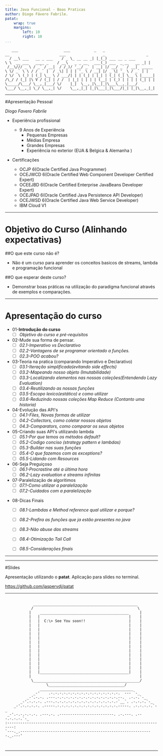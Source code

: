```yaml
---
title: Java Funcional - Boas Praticas
author: Diogo Fávero Fabrile.
patat:
    wrap: true
    margins:
        left: 10
        right: 10
...
```


~~~~~~~
   ___                     ___           _   _                          __                       ___                 _                   _ 
  / __\ ___   __ _ ___    / _ \_ __ __ _| |_(_) ___ __ _ ___            \ \  __ ___   ____ _    / __\   _ _ __   ___(_) ___  _ __   __ _| |
 /__\/// _ \ / _` / __|  / /_)/ '__/ _` | __| |/ __/ _` / __|  _____     \ \/ _` \ \ / / _` |  / _\| | | | '_ \ / __| |/ _ \| '_ \ / _` | |
/ \/  \ (_) | (_| \__ \ / ___/| | | (_| | |_| | (_| (_| \__ \ |_____| /\_/ / (_| |\ V / (_| | / /  | |_| | | | | (__| | (_) | | | | (_| | |
\_____/\___/ \__,_|___/ \/    |_|  \__,_|\__|_|\___\__,_|___/         \___/ \__,_| \_/ \__,_| \/    \__,_|_| |_|\___|_|\___/|_| |_|\__,_|_|
~~~~~~~

---

#Apresentação Pessoal

_Diogo Favero Fabrile_

* Experiência profissional 
    + 9 Anos de Experiência
        + Pequenas Empresas
        + Médias  Empresa
        + Grandes Empresas
        + Experiência no exterior (EUA & Belgica & Alemanha )        
        
* Certificações
    + OCJP 6(Oracle Certified Java Programmer)
    + OCEJWCD 6(Oracle Certified Web Component Developer Certified Expert)
    + OCEEJBD 6(Oracle Certified Enterprise JavaBeans Developer Expert)
    + OCEJPAD 6(Oracle Certified Java Persistence API Developer)
    + OCEJWSD 6(Oracle Certified Java Web Service Developer)
    + IBM Cloud V1
        

---

# Objetivo do Curso (Alinhando expectativas)

##O que este curso não é?

* Não é um curso para aprender os conceitos basicos de streams, lambda e programação funcional

##O que esperar deste curso?

* Demonstrar boas práticas na utilização do paradigma funcional através de exemplos e comparações. 

    
---

# Apresentação do curso

* 01-**Introdução do curso**
    + [ ] _Objetivo do curso e pré-requisitos_
* 02-Mude sua forma de pensar.
    + [ ] _02.1-Imperativo vs Declarativo_
    + [ ] _02.2-Vantagens de se programar orientado a funções._
    + [ ] _02.3-POO acabou?_
* 03-Teoria na pratica (comparando Imperativo e Declarativo)
    + [ ] _03.1-Iteração simplificada(evitando side effects)_
    + [ ] _03.2-Mapeando nosso objeto (Imutabilidade)_
    + [ ] _03.3-Localizando elementos nas nossas coleções(Entendendo Lazy Evaluation)_
    + [ ] _03.4-Reutilizando as nossas funções_
    + [ ] _03.5-Escopo lexico(estático) e como utilizar_
    + [ ] _03.6-Reduzindo nossas coleções Map Reduce (Contanto uma historia)_
* 04-Evolução das API's
    + [ ] _04.1-Files, Novas formas de utilizar_
    + [ ] _04.2-Collectors, como coletar nossos objetos_
    + [ ] _04.3-Comparators, como comparar os seus objetos_
* 05-Criando suas API's utilizando lambda
    + [ ] _05.1-Por que temos os métodos default?_
    + [ ] _05.2-Codigo conciso (strategy pattern e lambdas)_
    + [ ] _05.3-Builder nas suas funções_
    + [ ] _05.4-O que fazemos com as exceptions?_
    + [ ] _05.5-Lidando com Resources_
* 06-Seja Preguiçoso
    + [ ] _06.1-Procrastine até a última hora_
    + [ ]   _06.2-Lazy evaluation e streams infinitas_    
* 07-Paralelização de algoritimos
    + [ ] _07.1-Como utilizar a paralelização_
    + [ ] _07.2-Cuidados com a paralelização_
+ 08-Dicas Finais
    + [ ] _08.1-Lambdas e Method reference qual utilizar e porque?_
    + [ ] _08.2-Prefira as funções que ja estão presentes no java_
    + [ ] _08.3-Não abuse das streams_
    + [ ] _08.4-Otimização Tail Call_
    + [ ] _08.5-Considerações finais_
    
    
---

---

#Slides

Apresentação utilizando o **patat**. Aplicação para slides no terminal.

https://github.com/jaspervdj/patat 

---

~~~~~

             ________________________________________________
            /                                                \
           |    _________________________________________     |
           |   |                                         |    |
           |   |  C:\> See You soon!!                    |    |
           |   |                                         |    |
           |   |                                         |    |
           |   |                                         |    |
           |   |                                         |    |
           |   |                                         |    |
           |   |                                         |    |
           |   |                                         |    |
           |   |                                         |    |
           |   |                                         |    |
           |   |                                         |    |
           |   |                                         |    |
           |   |_________________________________________|    |
           |                                                  |
            \_________________________________________________/
                   \___________________________________/
                ___________________________________________
             _-'    .-.-.-.-.-.-.-.-.-.-.-.-.-.-.-.-.  --- `-_
          _-'.-.-. .---.-.-.-.-.-.-.-.-.-.-.-.-.-.-.--.  .-.-.`-_
       _-'.-.-.-. .---.-.-.-.-.-.-.-.-.-.-.-.-.-.-.-`__`. .-.-.-.`-_
    _-'.-.-.-.-. .-----.-.-.-.-.-.-.-.-.-.-.-.-.-.-.-----. .-.-.-.-.`-_
 _-'.-.-.-.-.-. .---.-. .-------------------------. .-.---. .---.-.-.-.`-_
:-------------------------------------------------------------------------:
`---._.-------------------------------------------------------------._.---'
                              


~~~~~

---